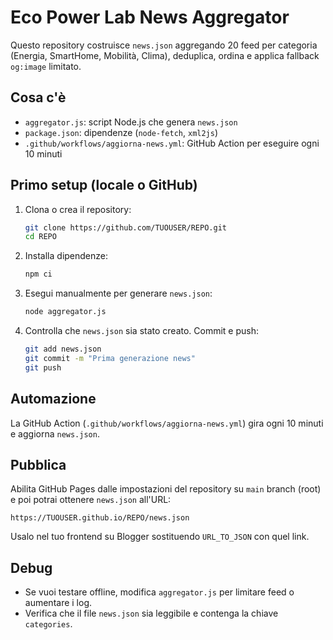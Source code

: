 # Eco Power Lab News Aggregator

Questo repository costruisce `news.json` aggregando 20 feed per categoria (Energia, SmartHome, Mobilità, Clima), deduplica, ordina e applica fallback `og:image` limitato.

## Cosa c'è

- `aggregator.js`: script Node.js che genera `news.json`
- `package.json`: dipendenze (`node-fetch`, `xml2js`)
- `.github/workflows/aggiorna-news.yml`: GitHub Action per eseguire ogni 10 minuti

## Primo setup (locale o GitHub)

1. Clona o crea il repository:
   ```bash
   git clone https://github.com/TUOUSER/REPO.git
   cd REPO
   ```

2. Installa dipendenze:
   ```bash
   npm ci
   ```

3. Esegui manualmente per generare `news.json`:
   ```bash
   node aggregator.js
   ```

4. Controlla che `news.json` sia stato creato. Commit e push:
   ```bash
   git add news.json
   git commit -m "Prima generazione news"
   git push
   ```

## Automazione

La GitHub Action (`.github/workflows/aggiorna-news.yml`) gira ogni 10 minuti e aggiorna `news.json`.

## Pubblica

Abilita GitHub Pages dalle impostazioni del repository su `main` branch (root) e poi potrai ottenere `news.json` all'URL:
```
https://TUOUSER.github.io/REPO/news.json
```

Usalo nel tuo frontend su Blogger sostituendo `URL_TO_JSON` con quel link.

## Debug

- Se vuoi testare offline, modifica `aggregator.js` per limitare feed o aumentare i log.
- Verifica che il file `news.json` sia leggibile e contenga la chiave `categories`.

